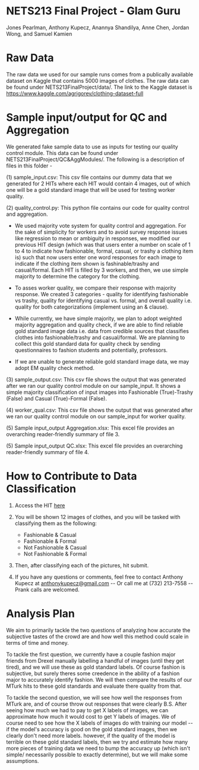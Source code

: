 # NETS213 Final Project - Glam Guru
Jones Pearlman, Anthony Kupecz, Anannya Shandilya, Anne Chen, Jordan Wong, and Samuel Kamien

# Raw Data
The raw data we used for our sample runs comes from a publically available dataset on Kaggle that contains 5000 images of clothes. The raw data can be found under NETS213FinalProject/data/. The link to the Kaggle dataset is https://www.kaggle.com/agrigorev/clothing-dataset-full

# Sample input/output for QC and Aggregation
We generated fake sample data to use as inputs for testing our quality control module. This data can be found under NETS213FinalProject/QC&AggModules/. The following is a description of files in this folder - 

(1) sample_input.csv: This csv file contains our dummy data that we generated for 2 HITs where each HIT would contain 4 images, out of which one will be a gold standard image that will be used for testing worker quality.

(2) quality_control.py: This python file contains our code for quality control and aggregation. 

* We used majority vote system for quality control and aggregation. For the sake of simplicity for workers and to avoid survey response issues like regression to mean or ambiguity in responses, we modified our previous HIT design (which was that users enter a number on scale of 1 to 4 to indicate how fashionable, formal, casual, or trashy a clothing item is) such that now users enter one word responses for each image to indicate if the clothing item shown is fashinable/trashy and casual/formal. Each HIT is filled by 3 workers, and then, we use simple majority to determine the category for the clothing. 

* To asses worker quality, we compare their response with majority response. We created 3 categories - quality for identifying fashionable vs trashy, quality for identifying casual vs. formal, and overall quality i.e. quality for both categorizations (implement using an & clause).

* While currently, we have simple majority, we plan to adopt weighted majority aggregation and quality check, if we are able to find reliable gold standard image data i.e. data from credible sources that classifies clothes into fashionable/trashy and casual/formal. We are planning to collect this gold standard data for quality check by sending questionnaires to fashion students and potentially, professors.

* If we are unable to generate reliable gold standard image data, we may adopt EM quality check method.

(3) sample_output.csv: This csv file shows the output that was generated after we ran our quality control module on our sample_input. It shows a simple majority classification of input images into Fashionable (True)-Trashy (False) and Casual (True)-Formal (False).

(4) worker_qual.csv: This csv file shows the output that was generated after we ran our quality control module on our sample_input for worker quality.

(5) Sample input_output Aggregation.xlsx: This excel file provides an overarching reader-friendly summary of file 3.

(5) Sample input_output QC.xlsx: This excel file provides an overarching reader-friendly summary of file 4.

# How to Contribute to Data Classification

1. Access the HIT [here](https://workersandbox.mturk.com/requesters/A31L69C4K3T6Z6/projects?ref=w_pl_prvw&fbclid=IwAR2ZTe2LYdVOBxuyV8o1O6KxypPhNYvzv-BlUTy_6PWPZjiZkfeXUHQYKQA)

2. You will be shown 12 images of clothes, and you will be tasked with classifying them as the following:
   - Fashionable & Casual
   - Fashionable & Formal
   - Not Fashionable & Casual
   - Not Fashionable & Formal

3. Then, after classifying each of the pictures, hit submit.
4. If you have any questions or comments, feel free to contact Anthony Kupecz at anthonykupecz@gmail.com -- Or call me at (732) 213-7558 -- Prank calls are welcomed. 

# Analysis Plan
We aim to primarily tackle the two questions of analyzing how accurate the subjective tastes of the crowd are and how well this method could scale in terms of time and money. 

To tackle the first question, we currently have a couple fashion major friends from Drexel manually labelling a handful of images (until they get tired), and we will use these as gold standard labels. Of course fashion is subjective, but surely theres some creedence in the ability of a fashion major to accurately identify fashion. We will then compare the results of our MTurk hits to these gold standards and evaluate there quality from that.

To tackle the second question, we will see how well the responses from MTurk are, and of course throw out responses that were clearly B.S. After seeing how much we had to pay to get X labels of images, we can approximate how much it would cost to get Y labels of images. We of course need to see how the X labels of images do with training our model -- if the model's accuracy is good on the gold standard images, then we clearly don't need more labels. however, if the quality of the model is terrible on these gold standard labels, then we try and estimate how many more pieces of training data we need to bump the accuracy up (which isn't simple/ necessarily possible to exactly determine), but we will make some assumptions. 
